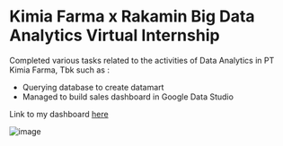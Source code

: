 # Kimia Farma x Rakamin Big Data Analytics Virtual Internship

Completed various tasks related to the activities of Data Analytics in PT Kimia Farma, Tbk such as :
- Querying database to create datamart
- Managed to build sales dashboard in Google Data Studio

Link to my dashboard [here](https://datastudio.google.com/reporting/79122e87-3885-4788-bcf6-f88b43cac854/page/eOU3C)


![image](https://user-images.githubusercontent.com/100077706/192538119-7da6a1fd-28c7-4739-9898-564fd4abd210.png)
